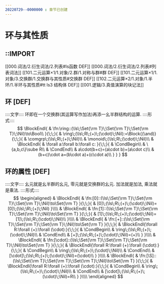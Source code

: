 ```yaml
---
20220729--0000000 : 章节已创建
---
```

# 环与其性质

## ::IMPORT
[[000.词法/2.衍生词法/2.列表#ls函数 DEF]]
[[000.词法/2.衍生词法/2.列表#列表词法]]
[[101.二元运算×1/1.对象/2.群/1.对称与群#群 DEF]]
[[101.二元运算×1/1.对象/3.交换群/1.交换群与其性质#交换群 DEF]]
[[102.二元运算×2/1.对象/1.半环/1.半环与其性质#tt ls3 结构体 DEF]]
[[001.逻辑/3.真值演算的块记法]]

## 环 [DEF]
::::文字::::
环即在一个交换群(其运算写作加法)再添一幺半群结构的运算. 
::::形式::::
$$
\BlockEndl{
    & \fn:\ring::(\ls\;\Set{\rm T}\;\Set{\rm T}\;\Set{\rm T}\;\Nil)\to\Bool\\
}{\;\;}{
    & \ring\;(\ls\;R\;(+)\;(\cdot)\;\Nil):=\Block{(\and)}{\;\;}{
        & \comgrp\;(\ls\;R\;(+)\;\Nil)\\
        & \monoid\;(\ls\;R\;(\cdot)\;\Nil)\\
        & \BlockEndl{
            & \forall a:\forall b:\forall c:
        }{\;\;}{
            & \CondBegin\\
            & \{a,b,c\}\sube R\\
            & \CondEnd\\
            & a\cdot(b+c)=(a\cdot b)+(a\cdot c)\\
            & (b+c)\cdot a=(b\cdot a)+(c\cdot a)\\
        }
    }
}
$$

## 环的属性 [DEF]
::::文字::::
幺元就是幺半群的幺元, 零元就是交换群的幺元. 
加法就是加法, 乘法就是乘法. 
::::形式::::
$$
\begin{aligned}
& \BlockEndl{
    & \fn:[0]::(\ls\;\Set{\rm T}\;\Set{\rm T}\;\Set{\rm T}\;\Nil)\to\Set{\rm T}
}{\;\;}{
    & [0]\;(\ls\;R\;(+)\;(\cdot)\;\Nil)=[0]\;(\ls\;\R\;(+)\;\Nil)
}\\\\
& \BlockEndl{
    & \fn:[1]::(\ls\;\Set{\rm T}\;\Set{\rm T}\;\Set{\rm T}\;\Nil)\to\Set{\rm T}
}{\;\;}{
    & [1]\;(\ls\;R\;(+)\;(\cdot)\;\Nil)=[1]\;(\ls\;R\;(\cdot)\;\Nil)\\
}\\\\
& \BlockEndl{
    & \fn:[+]::(\ls\;\Set{\rm T}\;\Set{\rm T}\;\Set{\rm T}\;\Nil)\to\Set{\rm T}
}{\;\;}{
    & \BlockEndl{\forall R:\forall (+):\forall (\cdot):}{\;\;}{
        & \CondBegin\\
        & \ring\;(\ls\;R\;(+)\;(\cdot)\;\Nil)\\
        & \CondEnd\\
        & [+]\;(\ls\;R\;(+)\;(\cdot)\;\Nil)=(+)\\
    }
}\\\\
& \BlockEndl{
    & \fn:[\cdot]::(\ls\;\Set{\rm T}\;\Set{\rm T}\;\Set{\rm T}\;\Nil)\to\Set{\rm T}
}{\;\;}{
    & \BlockEndl{\forall R:\forall (+):\forall (\cdot):}{\;\;}{
        & \CondBegin\\
        & \ring\;(\ls\;R\;(+)\;(\cdot)\;\Nil)\\
        & \CondEnd\\
        & [\cdot]\;(\ls\;R\;(+)\;(\cdot)\;\Nil)=(\cdot)\\
    }
}\\\\
& \BlockEndl{
    & \fn:[\S]::(\ls\;\Set{\rm T}\;\Set{\rm T}\;\Set{\rm T}\;\Nil)\to\Set{\rm T}
}{\;\;}{
    & \BlockEndl{\forall R:\forall (+):\forall (\cdot):}{\;\;}{
        & \CondBegin\\
        & \ring\;(\ls\;R\;(+)\;(\cdot)\;\Nil)\\
        & \CondEnd\\
        & [\cdot]\;(\ls\;R\;(+)\;(\cdot)\;\Nil)=R\\
    }
}\\\\
\end{aligned}
$$
